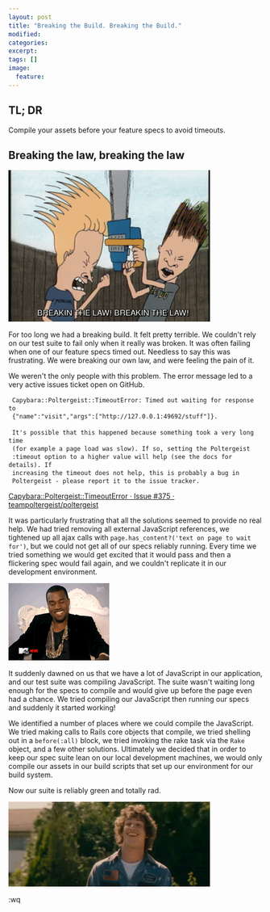 ```yaml
---
layout: post
title: "Breaking the Build. Breaking the Build."
modified:
categories:
excerpt:
tags: []
image:
  feature:
---
```


## TL; DR

Compile your assets before your feature specs to avoid timeouts.

## Breaking the law, breaking the law

![Breaking the law!](/images/breaking_the_law.gif)

For too long we had a breaking build. It felt pretty terrible. We couldn't rely on our test suite to fail only when it really was broken. It was often failing when one of our feature specs timed out. Needless to say this was frustrating. We were breaking our own law, and were feeling the pain of it.

We weren't the only people with this problem. The error message led to a very active issues ticket open on GitHub.

     Capybara::Poltergeist::TimeoutError: Timed out waiting for response to
     {"name":"visit","args":["http://127.0.0.1:49692/stuff"]}.

     It's possible that this happened because something took a very long time
     (for example a page load was slow). If so, setting the Poltergeist
     :timeout option to a higher value will help (see the docs for details). If
     increasing the timeout does not help, this is probably a bug in
     Poltergeist - please report it to the issue tracker.

[Capybara::Poltergeist::TimeoutError · Issue #375 · teampoltergeist/poltergeist](https://github.com/teampoltergeist/poltergeist/issues/375)

It was particularly frustrating that all the solutions seemed to provide no real help. We had tried removing all external JavaScript references, we tightened up all ajax calls with `page.has_content?('text on page to wait for')`, but we could not get all of our specs reliably running. Every time we tried something we would get excited that it would pass and then a flickering spec would fail again, and we couldn't replicate it in our development environment.

![First I was like the build's gonna pass! Then I was like nope.](/images/kanye_smile_frown.gif)

It suddenly dawned on us that we have a lot of JavaScript in our application, and our test suite was compiling JavaScript. The suite wasn't waiting long enough for the specs to compile and would give up before the page even had a chance. We tried compiling our JavaScript then running our specs and suddenly it started working!

We identified a number of places where we could compile the JavaScript. We tried making calls to Rails core objects that compile, we tried shelling out in a `before(:all)` block, we tried invoking the rake task via the `Rake` object, and a few other solutions. Ultimately we decided that in order to keep our spec suite lean on our local development machines, we would only compile our assets in our build scripts that set up our environment for our build system.

Now our suite is reliably green and totally rad.

![Yeaaaaah!](/images/thumbs_up_andy.gif)

:wq
